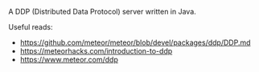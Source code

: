 A DDP (Distributed Data Protocol) server written in Java.

Useful reads:
* https://github.com/meteor/meteor/blob/devel/packages/ddp/DDP.md
* https://meteorhacks.com/introduction-to-ddp
* https://www.meteor.com/ddp
